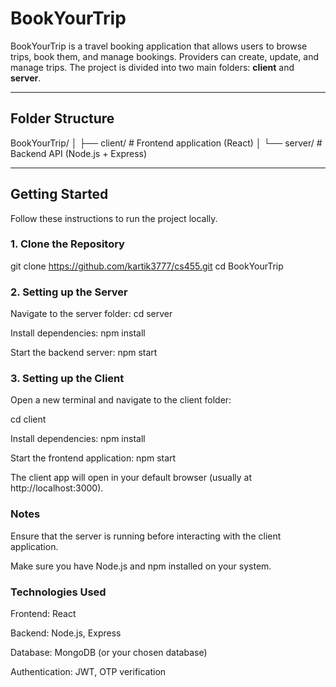 # BookYourTrip

BookYourTrip is a travel booking application that allows users to browse trips, book them, and manage bookings. Providers can create, update, and manage trips. The project is divided into two main folders: **client** and **server**.

---

## Folder Structure

BookYourTrip/
│
├── client/ # Frontend application (React)
│
└── server/ # Backend API (Node.js + Express)


---

## Getting Started

Follow these instructions to run the project locally.

### 1. Clone the Repository

git clone https://github.com/kartik3777/cs455.git
cd BookYourTrip

### 2. Setting up the Server

Navigate to the server folder: cd server


Install dependencies: npm install


Start the backend server: npm start

### 3. Setting up the Client

Open a new terminal and navigate to the client folder:

cd client


Install dependencies: npm install


Start the frontend application: npm start

The client app will open in your default browser (usually at http://localhost:3000).

### Notes

Ensure that the server is running before interacting with the client application.

Make sure you have Node.js and npm installed on your system.

### Technologies Used

Frontend: React

Backend: Node.js, Express

Database: MongoDB (or your chosen database)

Authentication: JWT, OTP verification